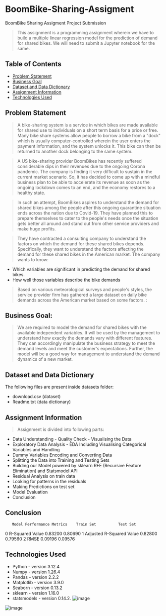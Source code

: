 # BoomBike-Sharing-Assigment
BoomBike Sharing Assigment Project Submission
> This assignment is a programming assignment wherein we have to build a multiple linear regression model for the prediction of demand for shared bikes. We will need to submit a Jupyter notebook for the same.

## Table of Contents
* [Problem Statement](#problem-statement)
* [Business Goal](#business-goal)
* [Dataset and Data Dictionary](#dataset-and-data-dictionary)
* [Assignment Information](#assignment-information)
* [Technologies Used](#technologies-used)

## Problem Statement
> A bike-sharing system is a service in which bikes are made available for shared use to individuals on a short term basis for a price or free. Many bike share systems allow people to borrow a bike from a "dock" which is usually computer-controlled wherein the user enters the payment information, and the system unlocks it. This bike can then be returned to another dock belonging to the same system.


> A US bike-sharing provider BoomBikes has recently suffered considerable dips in their revenues due to the ongoing Corona pandemic. The company is finding it very difficult to sustain in the current market scenario. So, it has decided to come up with a mindful business plan to be able to accelerate its revenue as soon as the ongoing lockdown comes to an end, and the economy restores to a healthy state. 


> In such an attempt, BoomBikes aspires to understand the demand for shared bikes among the people after this ongoing quarantine situation ends across the nation due to Covid-19. They have planned this to prepare themselves to cater to the people's needs once the situation gets better all around and stand out from other service providers and make huge profits.


> They have contracted a consulting company to understand the factors on which the demand for these shared bikes depends. Specifically, they want to understand the factors affecting the demand for these shared bikes in the American market. The company wants to know:

- Which variables are significant in predicting the demand for shared bikes.
- How well those variables describe the bike demands
> Based on various meteorological surveys and people's styles, the service provider firm has gathered a large dataset on daily bike demands across the American market based on some factors. :


## Business Goal:
> We are required to model the demand for shared bikes with the available independent variables. It will be used by the management to understand how exactly the demands vary with different features. They can accordingly manipulate the business strategy to meet the demand levels and meet the customer's expectations. Further, the model will be a good way for management to understand the demand dynamics of a new market. 

## Dataset and Data Dictionary
The following files are present inside datasets folder:
- download.csv (dataset)
- Readme.txt (data dictionary)

## Assignment Information
> Assignment is divided into following parts:
- Data Understanding - Quality Check - Visualising the Data
- Exploratory Data Analysis - EDA Including Visualising Categorical Variables and Handling
- Dummy Variables Encoding and Converting Data
- Splitting the Data into Training and Testing Sets
- Building our Model powered by sklearn RFE (Recursive Feature Elimination) and Statsmodel API
- Residual Analysis on train data
- Looking for patterns in the residuals
- Making Predictions on test set
- Model Evaluation
- Conclusion

## Conclusion
       Model Performance Metrics    Train Set          Test Set
0      R-Squared Value              0.83200            0.80690
1      Adjusted R-Squared Value     0.82800            0.79560
2      RMSE                         0.09196            0.09576


## Technologies Used
- Python - version 3.12.4
- Numpy - version 1.26.4 
- Pandas - version 2.2.2
- Matplotlib - version 3.9.0
- Seaborn - version 0.13.2
- sklearn - version 1.16.0
- statsmodels - version 0.14.2.
![image](https://github.com/shashiss621/BoomBike-Sharing-Assigment/assets/173294316/2b909e72-43fd-4ccd-a9c1-caea53fb785e)

![image](https://github.com/shashiss621/BoomBike-Sharing-Assigment/assets/173294316/adadd3ee-a4ef-4020-aff3-0ec8f3be5b5a)
